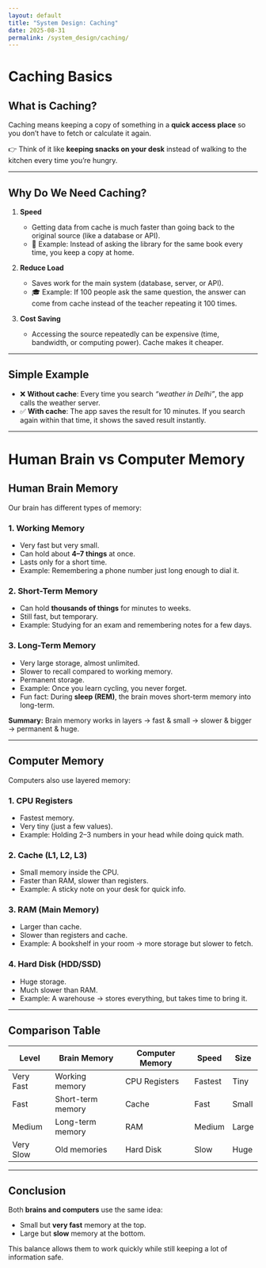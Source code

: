 ```yaml
---
layout: default
title: "System Design: Caching"
date: 2025-08-31
permalink: /system_design/caching/
---
```


# Caching Basics

## What is Caching?

Caching means keeping a copy of something in a **quick access place** so you don’t have to fetch or calculate it again.

👉 Think of it like **keeping snacks on your desk** instead of walking to the kitchen every time you’re hungry.

---

## Why Do We Need Caching?

1. **Speed**  
   - Getting data from cache is much faster than going back to the original source (like a database or API).  
   - 📖 Example: Instead of asking the library for the same book every time, you keep a copy at home.  

2. **Reduce Load**  
   - Saves work for the main system (database, server, or API).  
   - 🎓 Example: If 100 people ask the same question, the answer can come from cache instead of the teacher repeating it 100 times.  

3. **Cost Saving**  
   - Accessing the source repeatedly can be expensive (time, bandwidth, or computing power). Cache makes it cheaper.  

---

## Simple Example

- ❌ **Without cache**: Every time you search *“weather in Delhi”*, the app calls the weather server.  
- ✅ **With cache**: The app saves the result for 10 minutes. If you search again within that time, it shows the saved result instantly.  

---

# Human Brain vs Computer Memory

## Human Brain Memory

Our brain has different types of memory:

### 1. Working Memory

- Very fast but very small.  
- Can hold about **4–7 things** at once.  
- Lasts only for a short time.  
- Example: Remembering a phone number just long enough to dial it.

### 2. Short-Term Memory

- Can hold **thousands of things** for minutes to weeks.  
- Still fast, but temporary.  
- Example: Studying for an exam and remembering notes for a few days.

### 3. Long-Term Memory

- Very large storage, almost unlimited.  
- Slower to recall compared to working memory.  
- Permanent storage.  
- Example: Once you learn cycling, you never forget.  
- Fun fact: During **sleep (REM)**, the brain moves short-term memory into long-term.

**Summary:** Brain memory works in layers → fast & small → slower & bigger → permanent & huge.

---

## Computer Memory

Computers also use layered memory:

### 1. CPU Registers

- Fastest memory.  
- Very tiny (just a few values).  
- Example: Holding 2–3 numbers in your head while doing quick math.

### 2. Cache (L1, L2, L3)

- Small memory inside the CPU.  
- Faster than RAM, slower than registers.  
- Example: A sticky note on your desk for quick info.

### 3. RAM (Main Memory)

- Larger than cache.  
- Slower than registers and cache.  
- Example: A bookshelf in your room → more storage but slower to fetch.

### 4. Hard Disk (HDD/SSD)

- Huge storage.  
- Much slower than RAM.  
- Example: A warehouse → stores everything, but takes time to bring it.

---

## Comparison Table

| Level       | Brain Memory       | Computer Memory | Speed   | Size   |
|-------------|-------------------|----------------|---------|--------|
| Very Fast   | Working memory     | CPU Registers  | Fastest | Tiny   |
| Fast        | Short-term memory | Cache          | Fast    | Small  |
| Medium      | Long-term memory  | RAM            | Medium  | Large  |
| Very Slow   | Old memories      | Hard Disk      | Slow    | Huge   |

---

## Conclusion

Both **brains and computers** use the same idea:  

- Small but **very fast** memory at the top.  
- Large but **slow** memory at the bottom.  

This balance allows them to work quickly while still keeping a lot of information safe.

